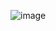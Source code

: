 ![image](https://user-images.githubusercontent.com/20998959/120886463-f85d9f80-c5e5-11eb-9988-3a175028961c.png)
